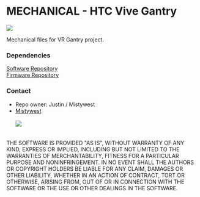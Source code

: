 # MECHANICAL - HTC Vive Gantry #

![](https://cdn-images-1.medium.com/max/800/1*L0-0M3ktUiBQcZHqOwzkyA.gif)

Mechanical files for VR Gantry project.

### Dependencies ###
[Software Repository](https://github.com/MistyWestAdmin/VR-Gantry-Software)<br>
[Firmware Repository](https://github.com/MistyWestAdmin/VR-Gantry-Firmware)

### Contact ###

* Repo owner: Justin / Mistywest
* [Mistywest](https://mistywest.com/)
<br><br>
![](https://mistywest.com/wp-content/uploads/2015/11/logo_sticky.png)
<br>
THE SOFTWARE IS PROVIDED "AS IS", WITHOUT WARRANTY OF ANY KIND, EXPRESS OR IMPLIED, INCLUDING BUT NOT LIMITED TO THE WARRANTIES OF MERCHANTABILITY, FITNESS FOR A PARTICULAR PURPOSE AND NONINFRINGEMENT. IN NO EVENT SHALL THE AUTHORS OR COPYRIGHT HOLDERS BE LIABLE FOR ANY CLAIM, DAMAGES OR OTHER LIABILITY, WHETHER IN AN ACTION OF CONTRACT, TORT OR OTHERWISE, ARISING FROM, OUT OF OR IN CONNECTION WITH THE SOFTWARE OR THE USE OR OTHER DEALINGS IN THE SOFTWARE.

